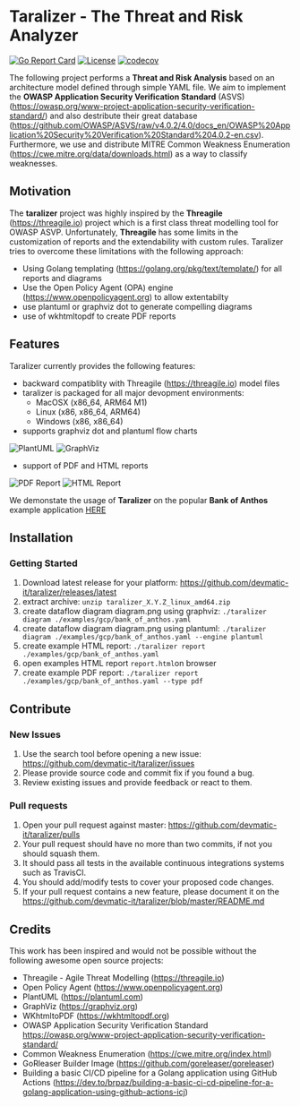 # Taralizer - The Threat and Risk Analyzer

[![Go Report Card](https://goreportcard.com/badge/github.com/devmatic-it/taralizer)](https://goreportcard.com/report/github.com/devmatic-it/taralizer)
[![License](https://img.shields.io/badge/License-Apache%202.0-blue.svg)](https://github.com/devmatic-it/taralizer/blob/master/LICENSE)
[![codecov](https://codecov.io/gh/devmatic-it/taralizer/branch/main/graph/badge.svg)](https://codecov.io/gh/devmatic-it/taralizer)

The following project performs a **Threat and Risk Analysis** based on an architecture model defined through simple YAML file.
We aim to implement the **OWASP Application Security Verification Standard** (ASVS)(<https://owasp.org/www-project-application-security-verification-standard/>) and also destribute their great database (<https://github.com/OWASP/ASVS/raw/v4.0.2/4.0/docs_en/OWASP%20Application%20Security%20Verification%20Standard%204.0.2-en.csv>).
Furthermore, we use and distribute MITRE Common Weakness Enumeration (<https://cwe.mitre.org/data/downloads.html>) as a way to classify weaknesses.

## Motivation

The **taralizer** project was highly inspired by the **Threagile** (<https://threagile.io>) project which is a first class threat modelling tool for OWASP ASVP.
Unfortunately, **Threagile** has some limits in the customization of reports and the extendability with custom rules.
Taralizer tries to overcome these limitations with the following approach:

- Using Golang templating (<https://golang.org/pkg/text/template/>) for all reports and diagrams
- Use the Open Policy Agent (OPA) engine (<https://www.openpolicyagent.org>) to allow extentabilty
- use plantuml or graphviz dot to generate compelling diagrams
- use of wkhtmltopdf to create PDF reports

## Features

Taralizer currently provides the following features:

- backward compatiblity with Threagile (<https://threagile.io>) model files
- taralizer is packaged for all major devopment environments:
  - MacOSX (x86_64, ARM64 M1)
  - Linux (x86, x86_64, ARM64)
  - Windows (x86, x86_64)
- supports graphviz dot and plantuml flow charts

![PlantUML](<https://github.com/devmatic-it/taralizer/blob/main/docs/images/diagram_plantuml.png>)
![GraphViz](<https://github.com/devmatic-it/taralizer/blob/main/docs/images/diagram_graphviz.png>)

- support of PDF and HTML reports

![PDF Report](<https://github.com/devmatic-it/taralizer/blob/main/docs/images/report_pdf.png>)
![HTML Report](<https://github.com/devmatic-it/taralizer/blob/main/docs/images/report_html.png>)

We demonstate the usage of **Taralizer** on the popular **Bank of Anthos** example application [HERE](<https://github.com/devmatic-it/taralizer/blob/main/examples/gcp/README.md>)

## Installation

### Getting Started

1. Download latest release for your platform: <https://github.com/devmatic-it/taralizer/releases/latest>
2. extract archive: `unzip taralizer_X.Y.Z_linux_amd64.zip`
3. create dataflow diagram diagram.png using graphviz: `./taralizer diagram ./examples/gcp/bank_of_anthos.yaml`
4. create dataflow diagram diagram.png using plantuml: `./taralizer diagram ./examples/gcp/bank_of_anthos.yaml --engine plantuml`
5. create example HTML report: `./taralizer report ./examples/gcp/bank_of_anthos.yaml`
6. open examples HTML report `report.html`on browser
7. create example PDF report: `./taralizer report ./examples/gcp/bank_of_anthos.yaml --type pdf`

## Contribute

### New Issues

1. Use the search tool before opening a new issue: <https://github.com/devmatic-it/taralizer/issues>
2. Please provide source code and commit fix if you found a bug.
3. Review existing issues and provide feedback or react to them.

### Pull requests

1. Open your pull request against master:  <https://github.com/devmatic-it/taralizer/pulls>
2. Your pull request should have no more than two commits, if not you should squash them.
3. It should pass all tests in the available continuous integrations systems such as TravisCI.
4. You should add/modify tests to cover your proposed code changes.
5. If your pull request contains a new feature, please document it on the <https://github.com/devmatic-it/taralizer/blob/master/README.md>

## Credits

This work has been inspired and would not be possible without the following awesome open source projects:

- Threagile - Agile Threat Modelling (<https://threagile.io>)
- Open Policy Agent (<https://www.openpolicyagent.org>)
- PlantUML (<https://plantuml.com>)
- GraphViz (<https://graphviz.org>)
- WKhtmltoPDF (<https://wkhtmltopdf.org>)
- OWASP Application Security Verification Standard <https://owasp.org/www-project-application-security-verification-standard/>
- Common Weakness Enumeration (<https://cwe.mitre.org/index.html>)
- GoRleaser Builder Image (<https://github.com/goreleaser/goreleaser>)
- Building a basic CI/CD pipeline for a Golang application using GitHub Actions
(<https://dev.to/brpaz/building-a-basic-ci-cd-pipeline-for-a-golang-application-using-github-actions-icj>)
